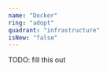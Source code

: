 ```yaml
---
name: "Docker"
ring: "adopt"
quadrant: "infrastructure"
isNew: "false"
---
```


TODO: fill this out
